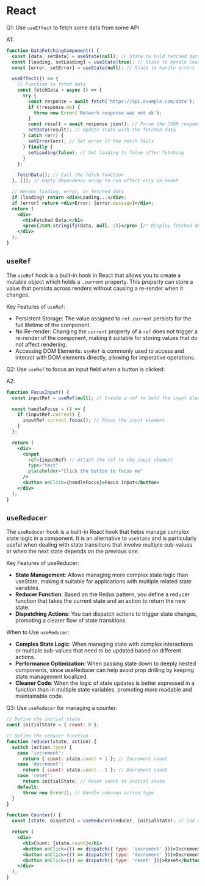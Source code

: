 # React

Q1: Use `useEffect` to fetch some data from some API

A1:
```jsx
function DataFetchingComponent() {
  const [data, setData] = useState(null); // State to hold fetched data
  const [loading, setLoading] = useState(true); // State to handle loading state
  const [error, setError] = useState(null); // State to handle errors

  useEffect(() => {
    // Function to fetch data
    const fetchData = async () => {
      try {
        const response = await fetch('https://api.example.com/data');
        if (!response.ok) {
          throw new Error('Network response was not ok');
        }
        const result = await response.json(); // Parse the JSON response
        setData(result); // Update state with the fetched data
      } catch (err) {
        setError(err); // Set error if the fetch fails
      } finally {
        setLoading(false); // Set loading to false after fetching
      }
    };

    fetchData(); // Call the fetch function
  }, []); // Empty dependency array to run effect only on mount

  // Render loading, error, or fetched data
  if (loading) return <div>Loading...</div>;
  if (error) return <div>Error: {error.message}</div>;
  return (
    <div>
      <h1>Fetched Data:</h1>
      <pre>{JSON.stringify(data, null, 2)}</pre> {/* Display fetched data */}
    </div>
  );
}
```

## `useRef`

The `useRef` hook is a built-in hook in React that allows you to create a mutable object which holds a `.current` property.
This property can store a value that persists across renders without causing a re-render when it changes.

Key Features of `useRef`:
- Persistent Storage: The value assigned to `ref.current` persists for the full lifetime of the component.
- No Re-render: Changing the `current` property of a `ref` does not trigger a re-render of the component, making it suitable for storing values that do not affect rendering.
- Accessing DOM Elements: `useRef` is commonly used to access and interact with DOM elements directly, allowing for imperative operations.

Q2: Use `useRef` to focus an input field when a button is clicked:

A2:
```jsx
function FocusInput() {
  const inputRef = useRef(null); // Create a ref to hold the input element

  const handleFocus = () => {
    if (inputRef.current) {
      inputRef.current.focus(); // Focus the input element
    }
  };

  return (
    <div>
      <input
        ref={inputRef} // Attach the ref to the input element
        type="text"
        placeholder="Click the button to focus me"
      />
      <button onClick={handleFocus}>Focus Input</button>
    </div>
  );
}
```

## `useReducer`

The `useReducer` hook is a built-in React hook that helps manage complex state logic in a component.
It is an alternative to `useState` and is particularly useful when dealing with state transitions that involve multiple sub-values or when the next state depends on the previous one.

Key Features of useReducer:
- **State Management**: Allows managing more complex state logic than useState, making it suitable for applications with multiple related state variables.
- **Reducer Function**: Based on the Redux pattern, you define a reducer function that takes the current state and an action to return the new state.
- **Dispatching Actions**: You can dispatch actions to trigger state changes, promoting a clearer flow of state transitions.

When to Use `useReducer`:
- **Complex State Logic**: When managing state with complex interactions or multiple sub-values that need to be updated based on different actions.
- **Performance Optimization**: When passing state down to deeply nested components, since useReducer can help avoid prop drilling by keeping state management localized.
- **Cleaner Code**: When the logic of state updates is better expressed in a function than in multiple state variables, promoting more readable and maintainable code.

Q3: Use `useReducer` for managing a counter:

```jsx
// Define the initial state
const initialState = { count: 0 };

// Define the reducer function
function reducer(state, action) {
  switch (action.type) {
    case 'increment':
      return { count: state.count + 1 }; // Increment count
    case 'decrement':
      return { count: state.count - 1 }; // Decrement count
    case 'reset':
      return initialState; // Reset count to initial state
    default:
      throw new Error(); // Handle unknown action type
  }
}

function Counter() {
  const [state, dispatch] = useReducer(reducer, initialState); // Use useReducer

  return (
    <div>
      <h1>Count: {state.count}</h1>
      <button onClick={() => dispatch({ type: 'increment' })}>Increment</button>
      <button onClick={() => dispatch({ type: 'decrement' })}>Decrement</button>
      <button onClick={() => dispatch({ type: 'reset' })}>Reset</button>
    </div>
  );
}
```
